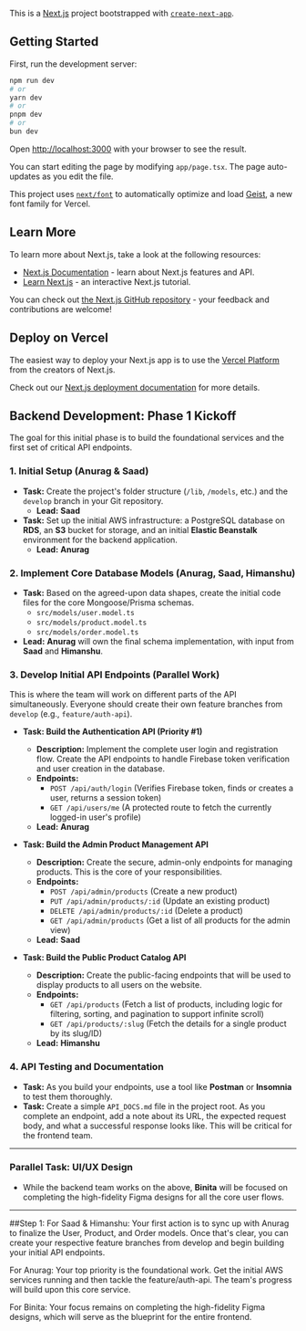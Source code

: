 This is a [Next.js](https://nextjs.org) project bootstrapped with [`create-next-app`](https://nextjs.org/docs/app/api-reference/cli/create-next-app).

## Getting Started

First, run the development server:

```bash
npm run dev
# or
yarn dev
# or
pnpm dev
# or
bun dev
```

Open [http://localhost:3000](http://localhost:3000) with your browser to see the result.

You can start editing the page by modifying `app/page.tsx`. The page auto-updates as you edit the file.

This project uses [`next/font`](https://nextjs.org/docs/app/building-your-application/optimizing/fonts) to automatically optimize and load [Geist](https://vercel.com/font), a new font family for Vercel.

## Learn More

To learn more about Next.js, take a look at the following resources:

- [Next.js Documentation](https://nextjs.org/docs) - learn about Next.js features and API.
- [Learn Next.js](https://nextjs.org/learn) - an interactive Next.js tutorial.

You can check out [the Next.js GitHub repository](https://github.com/vercel/next.js) - your feedback and contributions are welcome!

## Deploy on Vercel

The easiest way to deploy your Next.js app is to use the [Vercel Platform](https://vercel.com/new?utm_medium=default-template&filter=next.js&utm_source=create-next-app&utm_campaign=create-next-app-readme) from the creators of Next.js.

Check out our [Next.js deployment documentation](https://nextjs.org/docs/app/building-your-application/deploying) for more details.







## **Backend Development: Phase 1 Kickoff**

The goal for this initial phase is to build the foundational services and the first set of critical API endpoints.

### **1. Initial Setup (Anurag & Saad)**

* **Task:** Create the project's folder structure (`/lib`, `/models`, etc.) and the `develop` branch in your Git repository.
    * **Lead:** **Saad**
* **Task:** Set up the initial AWS infrastructure: a PostgreSQL database on **RDS**, an **S3** bucket for storage, and an initial **Elastic Beanstalk** environment for the backend application.
    * **Lead:** **Anurag**

### **2. Implement Core Database Models (Anurag, Saad, Himanshu)**

* **Task:** Based on the agreed-upon data shapes, create the initial code files for the core Mongoose/Prisma schemas.
    * `src/models/user.model.ts`
    * `src/models/product.model.ts`
    * `src/models/order.model.ts`
* **Lead:** **Anurag** will own the final schema implementation, with input from **Saad** and **Himanshu**.

### **3. Develop Initial API Endpoints (Parallel Work)**

This is where the team will work on different parts of the API simultaneously. Everyone should create their own feature branches from `develop` (e.g., `feature/auth-api`).

* **Task: Build the Authentication API (Priority #1)**
    * **Description:** Implement the complete user login and registration flow. Create the API endpoints to handle Firebase token verification and user creation in the database.
    * **Endpoints:**
        * `POST /api/auth/login` (Verifies Firebase token, finds or creates a user, returns a session token)
        * `GET /api/users/me` (A protected route to fetch the currently logged-in user's profile)
    * **Lead:** **Anurag**

* **Task: Build the Admin Product Management API**
    * **Description:** Create the secure, admin-only endpoints for managing products. This is the core of your responsibilities.
    * **Endpoints:**
        * `POST /api/admin/products` (Create a new product)
        * `PUT /api/admin/products/:id` (Update an existing product)
        * `DELETE /api/admin/products/:id` (Delete a product)
        * `GET /api/admin/products` (Get a list of all products for the admin view)
    * **Lead:** **Saad**

* **Task: Build the Public Product Catalog API**
    * **Description:** Create the public-facing endpoints that will be used to display products to all users on the website.
    * **Endpoints:**
        * `GET /api/products` (Fetch a list of products, including logic for filtering, sorting, and pagination to support infinite scroll)
        * `GET /api/products/:slug` (Fetch the details for a single product by its slug/ID)
    * **Lead:** **Himanshu**

### **4. API Testing and Documentation**

* **Task:** As you build your endpoints, use a tool like **Postman** or **Insomnia** to test them thoroughly.
* **Task:** Create a simple `API_DOCS.md` file in the project root. As you complete an endpoint, add a note about its URL, the expected request body, and what a successful response looks like. This will be critical for the frontend team.

---
### **Parallel Task: UI/UX Design**

* While the backend team works on the above, **Binita** will be focused on completing the high-fidelity Figma designs for all the core user flows.


---
##Step 1:
For Saad & Himanshu: Your first action is to sync up with Anurag to finalize the User, Product, and Order models. Once that's clear, you can create your respective feature branches from develop and begin building your initial API endpoints.

For Anurag: Your top priority is the foundational work. Get the initial AWS services running and then tackle the feature/auth-api. The team's progress will build upon this core service.

For Binita: Your focus remains on completing the high-fidelity Figma designs, which will serve as the blueprint for the entire frontend.